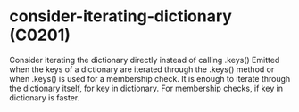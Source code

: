 # consider-iterating-dictionary (C0201)

Consider iterating the dictionary directly instead of calling .keys()
Emitted when the keys of a dictionary are iterated through the .keys()
method or when .keys() is used for a membership check. It is enough to
iterate through the dictionary itself, for key in dictionary. For
membership checks, if key in dictionary is faster.
